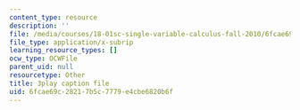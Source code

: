```yaml
---
content_type: resource
description: ''
file: /media/courses/18-01sc-single-variable-calculus-fall-2010/6fcae69c28217b5c7779e4cbe6820b6f_hjZhPczMkL4.srt
file_type: application/x-subrip
learning_resource_types: []
ocw_type: OCWFile
parent_uid: null
resourcetype: Other
title: 3play caption file
uid: 6fcae69c-2821-7b5c-7779-e4cbe6820b6f
---
```


